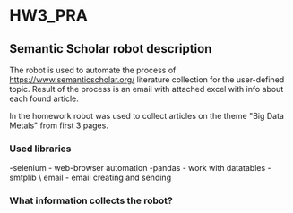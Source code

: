 # HW3_PRA
## Semantic Scholar robot description
The robot is used to automate the process of https://www.semanticscholar.org/ literature collection for the user-defined topic. Result of the process is an email with attached excel with info about each found article. 

In the homework robot was used to collect articles on the theme "Big Data Metals" from first 3 pages.

### Used libraries
-selenium - web-browser automation
-pandas - work with datatables
-smtplib \ email - email creating and sending

### What information collects the robot?
